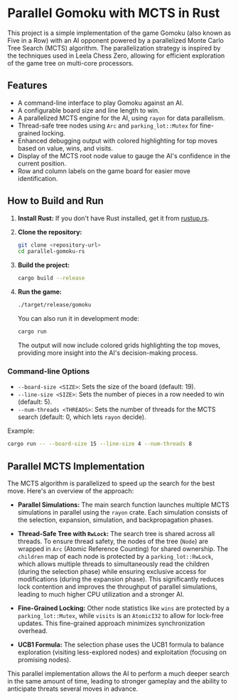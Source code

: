 # Parallel Gomoku with MCTS in Rust

This project is a simple implementation of the game Gomoku (also known as Five in a Row) with an AI opponent powered by a parallelized Monte Carlo Tree Search (MCTS) algorithm. The parallelization strategy is inspired by the techniques used in Leela Chess Zero, allowing for efficient exploration of the game tree on multi-core processors.

## Features

- A command-line interface to play Gomoku against an AI.
- A configurable board size and line length to win.
- A parallelized MCTS engine for the AI, using `rayon` for data parallelism.
- Thread-safe tree nodes using `Arc` and `parking_lot::Mutex` for fine-grained locking.
- Enhanced debugging output with colored highlighting for top moves based on value, wins, and visits.
- Display of the MCTS root node value to gauge the AI's confidence in the current position.
- Row and column labels on the game board for easier move identification.

## How to Build and Run

1.  **Install Rust:** If you don't have Rust installed, get it from [rustup.rs](https://rustup.rs/).

2.  **Clone the repository:**
    ```sh
    git clone <repository-url>
    cd parallel-gomoku-rs
    ```

3.  **Build the project:**
    ```sh
    cargo build --release
    ```

4.  **Run the game:**
    ```sh
    ./target/release/gomoku
    ```

    You can also run it in development mode:
    ```sh
    cargo run
    ```
    The output will now include colored grids highlighting the top moves, providing more insight into the AI's decision-making process.

### Command-line Options

-   `--board-size <SIZE>`: Sets the size of the board (default: 19).
-   `--line-size <SIZE>`: Sets the number of pieces in a row needed to win (default: 5).
-   `--num-threads <THREADS>`: Sets the number of threads for the MCTS search (default: 0, which lets `rayon` decide).

Example:
```sh
cargo run -- --board-size 15 --line-size 4 --num-threads 8
```

## Parallel MCTS Implementation

The MCTS algorithm is parallelized to speed up the search for the best move. Here's an overview of the approach:

-   **Parallel Simulations:** The main search function launches multiple MCTS simulations in parallel using the `rayon` crate. Each simulation consists of the selection, expansion, simulation, and backpropagation phases.

-   **Thread-Safe Tree with `RwLock`:** The search tree is shared across all threads. To ensure thread safety, the nodes of the tree (`Node`) are wrapped in `Arc` (Atomic Reference Counting) for shared ownership. The `children` map of each node is protected by a `parking_lot::RwLock`, which allows multiple threads to simultaneously read the children (during the selection phase) while ensuring exclusive access for modifications (during the expansion phase). This significantly reduces lock contention and improves the throughput of parallel simulations, leading to much higher CPU utilization and a stronger AI.

-   **Fine-Grained Locking:** Other node statistics like `wins` are protected by a `parking_lot::Mutex`, while `visits` is an `AtomicI32` to allow for lock-free updates. This fine-grained approach minimizes synchronization overhead.

-   **UCB1 Formula:** The selection phase uses the UCB1 formula to balance exploration (visiting less-explored nodes) and exploitation (focusing on promising nodes).

This parallel implementation allows the AI to perform a much deeper search in the same amount of time, leading to stronger gameplay and the ability to anticipate threats several moves in advance.
